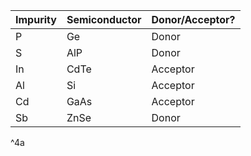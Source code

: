 
| Impurity | Semiconductor | Donor/Acceptor? |
| -------- | ------------- | --------------- |
| P        | Ge            | Donor           |
| S        | AlP           | Donor           |
| In       | CdTe          | Acceptor        |
| Al       | Si            | Acceptor        |
| Cd       | GaAs          | Acceptor        |
| Sb       | ZnSe          | Donor           |
^4a
